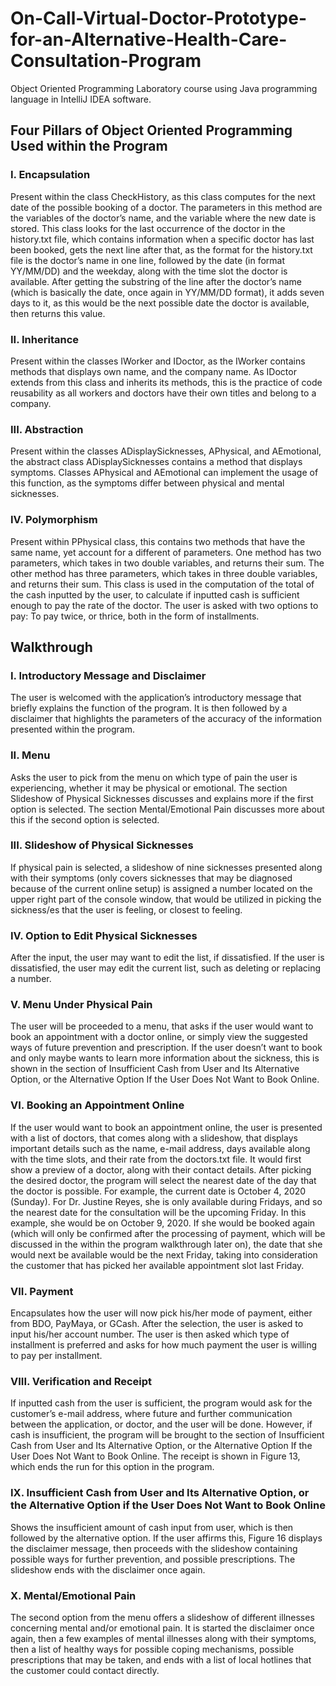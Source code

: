# On-Call-Virtual-Doctor-Prototype-for-an-Alternative-Health-Care-Consultation-Program
Object Oriented Programming Laboratory course using Java programming language in IntelliJ IDEA software.

## Four Pillars of Object Oriented Programming Used within the Program

### I. Encapsulation
Present within the class CheckHistory, as this class computes for the next date of the possible booking of a doctor. The parameters in this method are the variables of the doctor’s name, and the variable where the new date is stored. This class looks for the last occurrence of the doctor in the history.txt file, which contains information when a specific doctor has last been booked, gets the next line after that, as the format for the history.txt file is the doctor’s name in one line, followed by the date (in format YY/MM/DD) and the weekday, along with the time slot the doctor is available. After getting the substring of the line after the doctor’s name (which is basically the date, once again in YY/MM/DD format), it adds seven days to it, as this would be the next possible date the doctor is available, then returns this value.

### II. Inheritance
Present within the classes IWorker and IDoctor, as the IWorker contains methods that displays own name, and the company name. As IDoctor extends from this class and inherits its methods, this is the practice of code reusability as all workers and doctors have their own titles and belong to a company.

### III. Abstraction
Present within the classes ADisplaySicknesses, APhysical, and AEmotional, the abstract class ADisplaySicknesses contains a method that displays symptoms. Classes APhysical and AEmotional can implement the usage of this function, as the symptoms differ between physical and mental sicknesses.

### IV. Polymorphism
Present within PPhysical class, this contains two methods that have the same name, yet account for a different of parameters. One method has two parameters, which takes in two double variables, and returns their sum. The other method has three parameters, which takes in three double variables, and returns their sum. This class is used in the computation of the total of the cash inputted by the user, to calculate if inputted cash is sufficient enough to pay the rate of the doctor. The user is asked with two options to pay: To pay twice, or thrice, both in the form of installments.


## Walkthrough

### I. Introductory Message and Disclaimer 
The user is welcomed with the application’s introductory message that briefly explains the function of the program. It is then followed by a disclaimer that highlights the parameters of the accuracy of the information presented within the program. 

### II. Menu
Asks the user to pick from the menu on which type of pain the user is experiencing, whether it may be physical or emotional. The section Slideshow of Physical Sicknesses discusses and explains more if the first option is selected. The section Mental/Emotional Pain discusses more about this if the second option is selected.

### III. Slideshow of Physical Sicknesses
If physical pain is selected, a slideshow of nine sicknesses presented along with their symptoms (only covers sicknesses that may be diagnosed because of the current online setup) is assigned a number located on the upper right part of the console window, that would be utilized in picking the sickness/es that the user is feeling, or closest to feeling. 

### IV. Option to Edit Physical Sicknesses
After the input, the user may want to edit the list, if dissatisfied. If the user is dissatisfied, the user may edit the current list, such as deleting or replacing a number. 

### V. Menu Under Physical Pain
The user will be proceeded to a menu, that asks if the user would want to book an appointment with a doctor online, or simply view the suggested ways of future prevention and prescription. If the user doesn’t want to book and only maybe wants to learn more information about the sickness, this is shown in the section of Insufficient Cash from User and Its Alternative Option, or the Alternative Option If the User Does Not Want to Book Online.

### VI. Booking an Appointment Online
If the user would want to book an appointment online, the user is presented with a list of doctors, that comes along with a slideshow, that displays important details such as the name, e-mail address, days available along with the time slots, and their rate from the doctors.txt file. It would first show a preview of a doctor, along with their contact details. After picking the desired doctor, the program will select the nearest date of the day that the doctor is possible. For example, the current date is October 4, 2020 (Sunday). For Dr. Justine Reyes, she is only available during Fridays, and so the nearest date for the consultation will be the upcoming Friday. In this example, she would be on October 9, 2020. If she would be booked again (which will only be confirmed after the processing of payment, which will be discussed in the within the program walkthrough later on), the date that she would next be available would be the next Friday, taking into consideration the customer that has picked her available appointment slot last Friday.

### VII. Payment
Encapsulates how the user will now pick his/her mode of payment, either from BDO, PayMaya, or GCash. After the selection, the user is asked to input his/her account number. The user is then asked which type of installment is preferred and asks for how much payment the user is willing to pay per installment.

### VIII. Verification and Receipt
If inputted cash from the user is sufficient, the program would ask for the customer’s e-mail address, where future and further communication between the application, or doctor, and the user will be done. However, if cash is insufficient, the program will be brought to the section of Insufficient Cash from User and Its Alternative Option, or the Alternative Option If the User Does Not Want to Book Online. The receipt is shown in Figure 13, which ends the run for this option in the program.

### IX. Insufficient Cash from User and Its Alternative Option, or the Alternative Option if the User Does Not Want to Book Online
Shows the insufficient amount of cash input from user, which is then followed by the alternative option. If the user affirms this, Figure 16 displays the disclaimer message, then proceeds with the slideshow containing possible ways for further prevention, and possible prescriptions. The slideshow ends with the disclaimer once again.

### X. Mental/Emotional Pain
The second option from the menu offers a slideshow of different illnesses concerning mental and/or emotional pain. It is started the disclaimer once again, then a few examples of mental illnesses along with their symptoms, then a list of healthy ways for possible coping mechanisms, possible prescriptions that may be taken, and ends with a list of local hotlines that the customer could contact directly.

